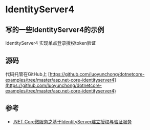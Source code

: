 # IdentityServer4

## 写的一些IdentityServer4的示例

IdentityServer4 实现单点登录授权token验证

## 源码
代码托管在GitHub上 [https://github.com/luoyunchong/dotnetcore-examples/tree/master/asp.net-core-identityserver4](https://github.com/luoyunchong/dotnetcore-examples/tree/master/asp.net-core-identityserver4)


## 参考 
- [.NET Core微服务之基于IdentityServer建立授权与验证服务](https://www.cnblogs.com/edisonchou/p/identityserver4_foundation_and_quickstart_01.html)
